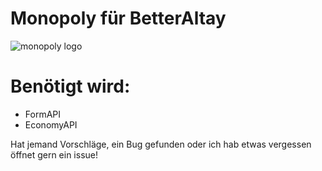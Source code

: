 # Monopoly für BetterAltay
![monopoly logo](https://user-images.githubusercontent.com/67799203/170809738-2b66a4d2-cc87-4fa5-9340-6a782f4f544d.png)
# Benötigt wird:
- FormAPI
- EconomyAPI

Hat jemand Vorschläge, ein Bug gefunden oder ich hab etwas vergessen öffnet gern ein issue!
